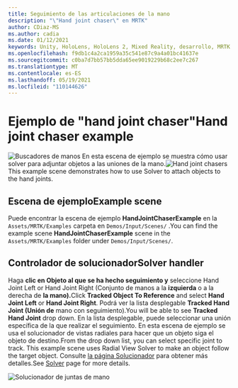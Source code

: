 ```yaml
---
title: Seguimiento de las articulaciones de la mano
description: "\"Hand joint chaser\" en MRTK"
author: CDiaz-MS
ms.author: cadia
ms.date: 01/12/2021
keywords: Unity, HoloLens, HoloLens 2, Mixed Reality, desarrollo, MRTK
ms.openlocfilehash: f9db1c4a2ca1959a35c541e87c9a4a01bc41637e
ms.sourcegitcommit: c0ba7d7bb57bb5dda65ee9019229b68c2ee7c267
ms.translationtype: MT
ms.contentlocale: es-ES
ms.lasthandoff: 05/19/2021
ms.locfileid: "110144626"
---
```

# <a name="hand-joint-chaser-example"></a><span data-ttu-id="151b9-104">Ejemplo de "hand joint chaser"</span><span class="sxs-lookup"><span data-stu-id="151b9-104">Hand joint chaser example</span></span>

<span data-ttu-id="151b9-105">![Buscadores de manos En esta escena de ejemplo se muestra cómo usar ](../images/hand-joint-chaser/MRTK_HandJointChaser_Main.jpg) solver para adjuntar objetos a las uniones de la mano.</span><span class="sxs-lookup"><span data-stu-id="151b9-105">![Hand joint chasers](../images/hand-joint-chaser/MRTK_HandJointChaser_Main.jpg) This example scene demonstrates how to use Solver to attach objects to the hand joints.</span></span>

## <a name="example-scene"></a><span data-ttu-id="151b9-106">Escena de ejemplo</span><span class="sxs-lookup"><span data-stu-id="151b9-106">Example scene</span></span>

<span data-ttu-id="151b9-107">Puede encontrar la escena de ejemplo **HandJointChaserExample** en la `Assets/MRTK/Examples` carpeta en `Demos/Input/Scenes/` .</span><span class="sxs-lookup"><span data-stu-id="151b9-107">You can find the example scene **HandJointChaserExample** scene in the `Assets/MRTK/Examples` folder under `Demos/Input/Scenes/`.</span></span>

## <a name="solver-handler"></a><span data-ttu-id="151b9-108">Controlador de solucionador</span><span class="sxs-lookup"><span data-stu-id="151b9-108">Solver handler</span></span>

<span data-ttu-id="151b9-109">Haga **clic en Objeto al que se ha hecho seguimiento y** seleccione Hand Joint Left or Hand Joint Right (Conjunto de manos a la **izquierda** o a la derecha de **la mano).**</span><span class="sxs-lookup"><span data-stu-id="151b9-109">Click **Tracked Object To Reference** and select **Hand Joint Left** or **Hand Joint Right**.</span></span> <span data-ttu-id="151b9-110">Podrá ver la lista desplegable **Tracked Hand Joint (Unión de** mano con seguimiento).</span><span class="sxs-lookup"><span data-stu-id="151b9-110">You will be able to see **Tracked Hand Joint** drop down.</span></span> <span data-ttu-id="151b9-111">En la lista desplegable, puede seleccionar una unión específica de la que realizar el seguimiento. En esta escena de ejemplo se usa el solucionador de vistas radiales para hacer que un objeto siga el objeto de destino.</span><span class="sxs-lookup"><span data-stu-id="151b9-111">From the drop down list, you can select specific joint to track. This example scene uses Radial View Solver to make an object follow the target object.</span></span> <span data-ttu-id="151b9-112">Consulte [la página Solucionador](../ux-building-blocks/solvers/solver.md) para obtener más detalles.</span><span class="sxs-lookup"><span data-stu-id="151b9-112">See [Solver](../ux-building-blocks/solvers/solver.md) page for more details.</span></span>

![Solucionador de juntas de mano](../images/hand-joint-chaser/MRTK_Solver_HandJoint.jpg)
